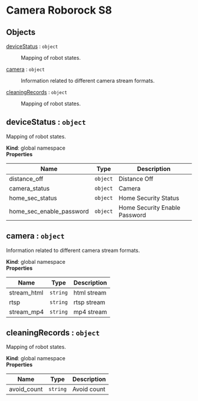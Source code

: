 # Camera Roborock S8

## Objects

<dl>
<dt><a href="#deviceStatus">deviceStatus</a> : <code>object</code></dt>
<dd><p>Mapping of robot states.</p>
</dd>
<dt><a href="#camera">camera</a> : <code>object</code></dt>
<dd><p>Information related to different camera stream formats.</p>
</dd>
<dt><a href="#cleaningRecords">cleaningRecords</a> : <code>object</code></dt>
<dd><p>Mapping of robot states.</p>
</dd>
</dl>

<a name="deviceStatus"></a>

## deviceStatus : <code>object</code>
Mapping of robot states.

**Kind**: global namespace  
**Properties**

| Name | Type | Description |
| --- | --- | --- |
| distance_off | <code>object</code> | Distance Off |
| camera_status | <code>object</code> | Camera |
| home_sec_status | <code>object</code> | Home Security Status |
| home_sec_enable_password | <code>object</code> | Home Security Enable Password |

<a name="camera"></a>

## camera : <code>object</code>
Information related to different camera stream formats.

**Kind**: global namespace  
**Properties**

| Name | Type | Description |
| --- | --- | --- |
| stream_html | <code>string</code> | html stream |
| rtsp | <code>string</code> | rtsp stream |
| stream_mp4 | <code>string</code> | mp4 stream |

<a name="cleaningRecords"></a>

## cleaningRecords : <code>object</code>
Mapping of robot states.

**Kind**: global namespace  
**Properties**

| Name | Type | Description |
| --- | --- | --- |
| avoid_count | <code>string</code> | Avoid count |

